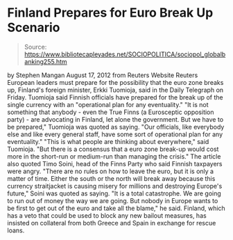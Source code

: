 # Finland Prepares for Euro Break Up Scenario

> Source: https://www.bibliotecapleyades.net/SOCIOPOLITICA/sociopol_globalbanking255.htm

by Stephen Mangan
August 17, 2012
from
Reuters Website
Reuters
European leaders must prepare for the
possibility that the euro zone breaks up, Finland's foreign minister,
Erkki Tuomioja,
said in the Daily Telegraph on Friday.
Tuomioja said Finnish officials have prepared for the break up of the single
currency with an "operational plan for any eventuality."
"It is not something that anybody - even the
True Finns (a Eurosceptic opposition party) - are advocating in Finland,
let alone the government. But we have to be prepared," Tuomioja was
quoted as saying.
"Our officials, like everybody else and like every general staff, have
some sort of operational plan for any eventuality."
"This is what people are thinking about everywhere," said Tuomioja. "But
there is a consensus that a euro zone break-up would cost more in the
short-run or medium-run than managing the crisis."
The article also quoted Timo Soini, head
of the Finns Party who said Finnish taxpayers were angry.
"There are no rules on how to leave the
euro, but it is only a matter of time. Either the south or the north
will break away because this currency straitjacket is causing misery for
millions and destroying Europe's future," Soini was quoted as saying.
"It is a total catastrophe. We are going to run out of money the way we
are going. But nobody in Europe wants to be first to get out of the euro
and take all the blame," he said.
Finland, which has a veto that could be used to
block any new bailout measures, has insisted on collateral from both Greece
and Spain in exchange for rescue loans.
